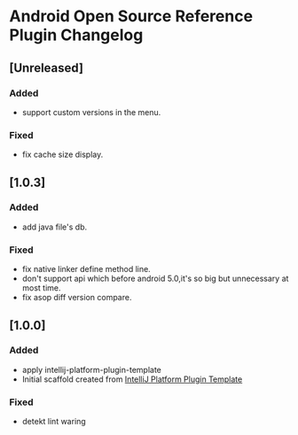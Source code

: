 # Android Open Source Reference Plugin Changelog

## [Unreleased]
### Added
- support custom versions in the menu.
### Fixed
- fix cache size display.

## [1.0.3]

### Added
- add java file's db.
### Fixed
- fix native linker define method line.
- don't support api which before android 5.0,it's so big but unnecessary at most time.
- fix asop diff version compare.

## [1.0.0]

### Added
- apply intellij-platform-plugin-template
- Initial scaffold created
  from [IntelliJ Platform Plugin Template](https://github.com/JetBrains/intellij-platform-plugin-template)
### Fixed
- detekt lint waring
